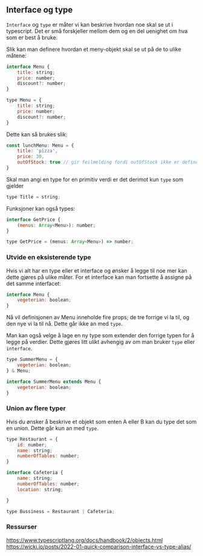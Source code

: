## Interface og type
`Interface` og `type` er måter vi kan beskrive hvordan noe skal se ut i typescript. Det er små forskjeller mellom dem og en del uenighet om hva som er best å bruke.

Slik kan man definere hvordan et meny-objekt skal se ut på de to ulike måtene:

```js
interface Menu {
    title: string;
    price: number;
    discount?: number;
}
```

```js
type Menu = {
    title: string;
    price: number;
    discount?: number;
}
```

Dette kan så brukes slik:
```js
const lunchMenu: Menu = {
    title: 'pizza',
    price: 30,
    outOfStock: true // gir feilmelding fordi outOfStock ikke er definert på typen Menu
}
```

Skal man angi en type for en primitiv verdi er det derimot kun `type` som gjelder
```js
type Title = string;
```

Funksjoner kan også types:
```js
interface GetPrice {
    (menus: Array<Menu>): number;
}
```
```js
type GetPrice = (menus: Array<Menu>) => number;
```

### Utvide en eksisterende type
Hvis vi alt har en type eller et interface og ønsker å legge til noe mer kan dette gjøres på ulike måter. 
For et interface kan man fortsette å assigne på det samme interfacet:

```js
interface Menu {
    vegeterian: boolean;
}
```
Nå vil definisjonen av Menu inneholde fire props; de tre forrige vi la til, og den nye vi la til nå. Dette går ikke an med `type`.

Man kan også velge å lage en ny type som extender den forrige typen for å legge på verdier. Dette gjøres litt ulikt avhengig av om man bruker `type` eller `interface`.

```js
type SummerMenu = {
    vegeterian: boolean;
} & Menu;
```
```js
interface SummerMenu extends Menu {
    vegeterian: boolean;
}
```


### Union av flere typer
Hvis du ønsker å beskrive et objekt som enten A eller B kan du type det som en union. Dette går kun an med `type`.

```js
type Restaurant = {
    id: number;
    name: string;
    numberOfTables: number;
}

interface Cafeteria {
    name: string;
    numberOfTables: number;
    location: string;

}

type Bussiness = Restaurant | Cafeteria;
```


### Ressurser
https://www.typescriptlang.org/docs/handbook/2/objects.html
https://wicki.io/posts/2022-01-quick-comparison-interface-vs-type-alias/